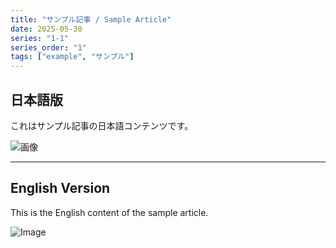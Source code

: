```yaml
---
title: "サンプル記事 / Sample Article"
date: 2025-05-30
series: "1-1"
series_order: "1"
tags: ["example", "サンプル"]
---
```


## 日本語版

これはサンプル記事の日本語コンテンツです。

![画像](image-ja.png)

---

## English Version

This is the English content of the sample article.

![Image](image-en.png)
